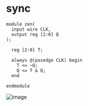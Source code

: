 # sync
```
module zen(
  input wire CLK,
  output reg [2:0] Q
);

  reg [2:0] T;

  always @(posedge CLK) begin
    T <= ~Q; 
    Q <= T & Q;
  end

endmodule
```
![image](https://github.com/sarveshjustin/sync/assets/113497481/9d4b171f-a52d-446b-adc2-beac303977f5)
